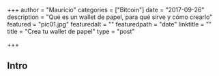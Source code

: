 +++
author = "Mauricio"
categories = ["Bitcoin"]
date = "2017-09-26"
description = "Qué es un wallet de papel, para qué sirve y cómo crearlo"
featured = "pic01.jpg"
featuredalt = ""
featuredpath = "date"
linktitle = ""
title = "Crea tu wallet de papel"
type = "post"

+++

## Intro

